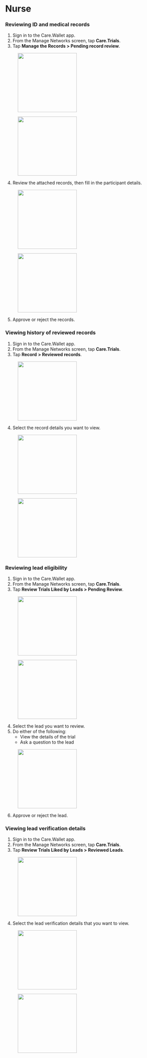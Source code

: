 # Nurse

### Reviewing ID and medical records

1. Sign in to the Care.Wallet app.
2. From the Manage Networks screen, tap **Care.Trials**.
3. Tap **Manage the Records > Pending record review**.

<div>

<figure><img src="../../.gitbook/assets/care-trials-nurse-record.png" alt="" width="188"><figcaption></figcaption></figure>

 

<figure><img src="../../.gitbook/assets/care-trials-nurse-pending-record.png" alt="" width="188"><figcaption></figcaption></figure>

</div>

4. Review the attached records, then fill in the participant details.

<div>

<figure><img src="../../.gitbook/assets/care-trials-nurse-review-records-1.png" alt="" width="188"><figcaption></figcaption></figure>

 

<figure><img src="../../.gitbook/assets/care-trials-nurse-review-records-2.png" alt="" width="188"><figcaption></figcaption></figure>

</div>

5. Approve or reject the records.

### Viewing history of reviewed records

1. Sign in to the Care.Wallet app.
2. From the Manage Networks screen, tap **Care.Trials**.
3. Tap **Record** **> Reviewed records**.

<figure><img src="../../.gitbook/assets/care-trials-nurse-reviewed-records.png" alt="" width="188"><figcaption></figcaption></figure>

4. Select the record details you want to view.

<div>

<figure><img src="../../.gitbook/assets/care-trials-nurse-select-record.png" alt="" width="188"><figcaption></figcaption></figure>

 

<figure><img src="../../.gitbook/assets/care-trials-nurse-record-details.png" alt="" width="188"><figcaption></figcaption></figure>

</div>

### Reviewing lead eligibility

1. Sign in to the Care.Wallet app.
2. From the Manage Networks screen, tap **Care.Trials**.
3. Tap **Review Trials Liked by Leads > Pending Review**.

<div>

<figure><img src="../../.gitbook/assets/care-trials-nurse-review-trials-liked.png" alt="" width="188"><figcaption></figcaption></figure>

 

<figure><img src="../../.gitbook/assets/care-trials-nurse-leads-pending-review.png" alt="" width="188"><figcaption></figcaption></figure>

</div>

4. Select the lead you want to review.
5. Do either of the following:
   * View the details of the trial
   * Ask a question to the lead

<figure><img src="../../.gitbook/assets/care-trials-nurse-connect-with-lead.png" alt="" width="188"><figcaption></figcaption></figure>

6. Approve or reject the lead.

### Viewing lead verification details

1. Sign in to the Care.Wallet app.
2. From the Manage Networks screen, tap **Care.Trials**.
3. Tap **Review Trials Liked by Leads > Reviewed Leads**.

<figure><img src="../../.gitbook/assets/care-trials-nurse-reviewed-leads.png" alt="" width="188"><figcaption></figcaption></figure>

4. Select the lead verification details that you want to view.

<div>

<figure><img src="../../.gitbook/assets/care-trials-nurse-review-lead-verification.png" alt="" width="188"><figcaption></figcaption></figure>

 

<figure><img src="../../.gitbook/assets/care-trials-nurse-verification-status (1).png" alt="" width="188"><figcaption></figcaption></figure>

</div>
